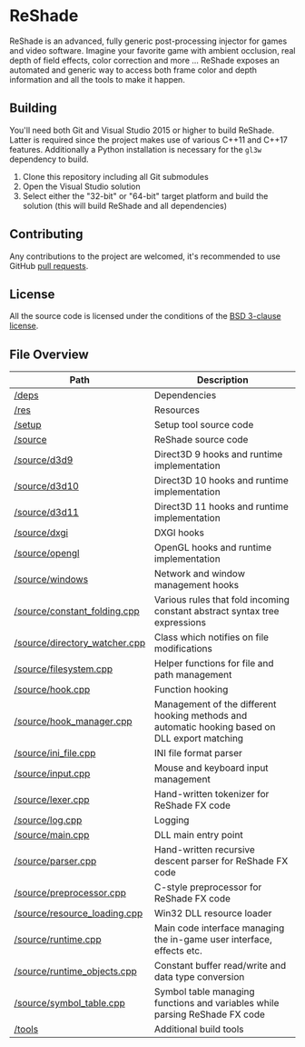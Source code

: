 ReShade
=======

ReShade is an advanced, fully generic post-processing injector for games and video software. Imagine your favorite game with ambient occlusion, real depth of field effects, color correction and more ... ReShade exposes an automated and generic way to access both frame color and depth information and all the tools to make it happen.

## Building

You'll need both Git and Visual Studio 2015 or higher to build ReShade. Latter is required since the project makes use of various C++11 and C++17 features. Additionally a Python installation is necessary for the `gl3w` dependency to build.

1. Clone this repository including all Git submodules
2. Open the Visual Studio solution
3. Select either the "32-bit" or "64-bit" target platform and build the solution (this will build ReShade and all dependencies)

## Contributing

Any contributions to the project are welcomed, it's recommended to use GitHub [pull requests](https://help.github.com/articles/using-pull-requests/).

## License

All the source code is licensed under the conditions of the [BSD 3-clause license](LICENSE.md).

## File Overview

Path | Description
---- | -----------
[/deps](/deps) | Dependencies
[/res](/res) | Resources
[/setup](/setup) | Setup tool source code
[/source](/source) | ReShade source code
[/source/d3d9](/source/d3d9) | Direct3D 9 hooks and runtime implementation
[/source/d3d10](/source/d3d10) | Direct3D 10 hooks and runtime implementation
[/source/d3d11](/source/d3d11) | Direct3D 11 hooks and runtime implementation
[/source/dxgi](/source/dxgi) | DXGI hooks
[/source/opengl](/source/dxgi) | OpenGL hooks and runtime implementation
[/source/windows](/source/windows) | Network and window management hooks
[/source/constant_folding.cpp](/source/constant_folding.cpp) | Various rules that fold incoming constant abstract syntax tree expressions
[/source/directory_watcher.cpp](/source/directory_watcher.cpp) | Class which notifies on file modifications
[/source/filesystem.cpp](/source/filesystem.cpp) | Helper functions for file and path management
[/source/hook.cpp](/source/hook.cpp) | Function hooking
[/source/hook_manager.cpp](/source/hook_manager.cpp) | Management of the different hooking methods and automatic hooking based on DLL export matching
[/source/ini_file.cpp](/source/ini_file.cpp) | INI file format parser
[/source/input.cpp](/source/input.cpp) | Mouse and keyboard input management
[/source/lexer.cpp](/source/lexer.cpp) | Hand-written tokenizer for ReShade FX code
[/source/log.cpp](/source/log.cpp) | Logging
[/source/main.cpp](/source/main.cpp) | DLL main entry point
[/source/parser.cpp](/source/parser.cpp) | Hand-written recursive descent parser for ReShade FX code
[/source/preprocessor.cpp](/source/preprocessor.cpp) | C-style preprocessor for ReShade FX code
[/source/resource_loading.cpp](/source/resource_loading.cpp) | Win32 DLL resource loader
[/source/runtime.cpp](/source/runtime.cpp) | Main code interface managing the in-game user interface, effects etc.
[/source/runtime_objects.cpp](/source/runtime_objects.cpp) | Constant buffer read/write and data type conversion
[/source/symbol_table.cpp](/source/symbol_table.cpp) | Symbol table managing functions and variables while parsing ReShade FX code
[/tools](/tools) | Additional build tools
